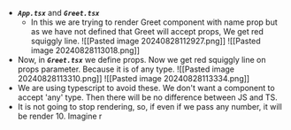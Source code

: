 - ***`App.tsx`*** and ***`Greet.tsx`***
	-  In this we are trying to render Greet component with name prop but as we have not defined that Greet will accept props, We get red squiggly line.
	 ![[Pasted image 20240828112927.png]]
	 ![[Pasted image 20240828113018.png]]
- Now, in ***`Greet.tsx`*** we define props. Now we get red squiggly line on props parameter. Because it is of any type.
     ![[Pasted image 20240828113310.png]]
     ![[Pasted image 20240828113334.png]]
- We are using typescript to avoid these. We don't want a component to accept 'any' type. Then there will be no difference between JS and TS.
- It is not going to stop rendering, so, if even if we pass any number, it will be render 10. Imagine r